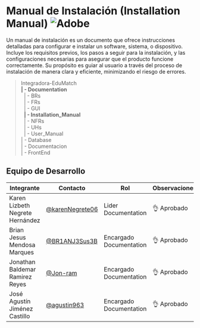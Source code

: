 # Manual de Instalación (Installation Manual) ![Adobe](https://img.shields.io/badge/adobe-%23FF0000.svg?style=for-the-badge&logo=adobe&logoColor=white)

Un manual de instalación es un documento que ofrece instrucciones detalladas para configurar e instalar un software, sistema, o dispositivo. Incluye los requisitos previos, los pasos a seguir para la instalación, y las configuraciones necesarias para asegurar que el producto funcione correctamente. Su propósito es guiar al usuario a través del proceso de instalación de manera clara y eficiente, minimizando el riesgo de errores.


>Integradora-EduMatch<br>
>**| - Documentation**<br>
>&nbsp;&nbsp;| - BRs<br>
>&nbsp;&nbsp;| - FRs<br>
>&nbsp;&nbsp;| - GUI<br>
>&nbsp;&nbsp;**| - Installation_Manual**<br>
>&nbsp;&nbsp;| - NFRs<br>
>&nbsp;&nbsp;| - UHs<br>
>&nbsp;&nbsp;| - User_Manual<br>
>| - Database<br>
>| - Documentacion <br>
>| - FrontEnd


## Equipo de Desarrollo
|Integrante|Contacto|Rol|Observaciones|
|----------|-------|---|-------------|
| Karen Lizbeth Negrete Hernández|[@karenNegrete06](https://github.com/karenNegrete06)|Lider Documentation|👌 Aprobado
| Brian Jesus Mendosa Marques|[@BR1ANJ3Sus3B](https://github.com/BR1ANJ3Sus3B)|Encargado Documentation|👌 Aprobado
| Jonathan Baldemar Ramirez Reyes|[@Jon-ram](https://github.com/Jon-ram)|Encargado Documentation|👌 Aprobado
| José Agustín Jiménez Castillo|[@agustin963](https://github.com/agustin963)|Encargado Documentation |👌 Aprobado
